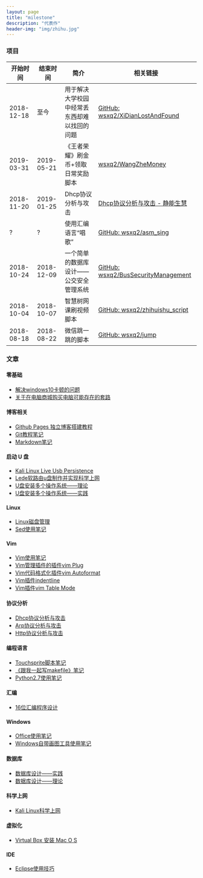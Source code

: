 ```yaml
---
layout: page
title: "milestone"
description: "代表作"
header-img: "img/zhihu.jpg"
---
```


### 项目

| 开始时间   | 结束时间   | 简介                                         | 相关链接                                                                                                                                     |
|------------|------------|----------------------------------------------|----------------------------------------------------------------------------------------------------------------------------------------------|
| 2018-12-18 | 至今       | 用于解决大学校园中经常丢东西却难以找回的问题 | [GitHub: wsxq2/XiDianLostAndFound](https://github.com/wsxq2/XiDianLostAndFound)                                                              |
| 2019-03-31 | 2019-05-21 | 《王者荣耀》刷金币+领取日常奖励脚本          | [wsxq2/WangZheMoney](https://github.com/wsxq2/WangZheMoney)                                                              |
| 2018-11-20 | 2019-01-25 | Dhcp协议分析与攻击                           | [Dhcp协议分析与攻击 - 静能生慧](https://wsxq2.55555.io/blog/2019/01/25/DHCP%E5%8D%8F%E8%AE%AE%E5%88%86%E6%9E%90%E4%B8%8E%E6%94%BB%E5%87%BB/) |
| ?          | ?          | 使用汇编语言“唱歌”                           | [GitHub: wsxq2/asm_sing](https://github.com/wsxq2/asm_sing)                                                                                  |
| 2018-10-24 | 2018-12-09 | 一个简单的数据库设计——公交安全管理系统       | [GitHub: wsxq2/BusSecurityManagement](https://github.com/wsxq2/BusSecurityManagement)                                                        |
| 2018-10-04 | 2018-10-07 | 智慧树网课刷视频脚本                         | [GitHub: wsxq2/zhihuishu_script](https://github.com/wsxq2/zhihuishu_script)                                                                  |
| 2018-08-18 | 2018-08-22 | 微信跳一跳的脚本                             | [GitHub: wsxq2/jump](https://github.com/wsxq2/jump)                                                                                          |

### 文章
#### 零基础
* [解决windows10卡顿的问题](/blog/2018/04/07/%E8%A7%A3%E5%86%B3Windows10%E5%8D%A1%E9%A1%BF%E7%9A%84%E9%97%AE%E9%A2%98/)
* [关于在电脑商城购买电脑可能存在的套路](/blog/2019/02/15/%E5%85%B3%E4%BA%8E%E5%9C%A8%E7%94%B5%E8%84%91%E5%95%86%E5%9F%8E%E8%B4%AD%E4%B9%B0%E7%94%B5%E8%84%91%E5%8F%AF%E8%83%BD%E5%AD%98%E5%9C%A8%E7%9A%84%E5%A5%97%E8%B7%AF/)

#### 博客相关
* [Github Pages 独立博客搭建教程](/blog/2018/03/22/GitHub-Pages-%E7%8B%AC%E7%AB%8B%E5%8D%9A%E5%AE%A2%E6%90%AD%E5%BB%BA%E6%95%99%E7%A8%8B/)
* [Git教程笔记](/blog/2018/04/02/Git%E6%95%99%E7%A8%8B%E7%AC%94%E8%AE%B0/)
* [Markdown笔记](/blog/2018/04/07/markdown%E7%AC%94%E8%AE%B0/)

#### 启动 U 盘
* [Kali Linux Live Usb Persistence](/blog/2019/03/21/kali-linux-live-usb-persistence/)
* [Lede软路由u盘制作并实现科学上网](/blog/2019/03/23/LEDE%E8%BD%AF%E8%B7%AF%E7%94%B1U%E7%9B%98%E5%88%B6%E4%BD%9C%E5%B9%B6%E5%AE%9E%E7%8E%B0%E7%A7%91%E5%AD%A6%E4%B8%8A%E7%BD%91/)
* [U盘安装多个操作系统——理论](/blog/2019/03/24/U%E7%9B%98%E5%AE%89%E8%A3%85%E5%A4%9A%E4%B8%AA%E6%93%8D%E4%BD%9C%E7%B3%BB%E7%BB%9F-%E7%90%86%E8%AE%BA/)
* [U盘安装多个操作系统——实践](/blog/2019/04/04/U%E7%9B%98%E5%AE%89%E8%A3%85%E5%A4%9A%E4%B8%AA%E6%93%8D%E4%BD%9C%E7%B3%BB%E7%BB%9F-%E5%AE%9E%E8%B7%B5/)

#### Linux
* [Linux磁盘管理](/blog/2019/03/19/Linux%E7%A3%81%E7%9B%98%E7%AE%A1%E7%90%86/)
* [Sed使用笔记](/blog/2019/04/20/sed%E4%BD%BF%E7%94%A8%E7%AC%94%E8%AE%B0/)

#### Vim
* [Vim使用笔记](/blog/2018/11/25/Vim%E4%BD%BF%E7%94%A8%E7%AC%94%E8%AE%B0/)
* [Vim管理插件的插件vim Plug](/blog/2018/11/25/Vim%E7%AE%A1%E7%90%86%E6%8F%92%E4%BB%B6%E7%9A%84%E6%8F%92%E4%BB%B6Vim-Plug/)
* [Vim代码格式化插件vim Autoformat](/blog/2018/11/25/Vim%E4%BB%A3%E7%A0%81%E6%A0%BC%E5%BC%8F%E5%8C%96%E6%8F%92%E4%BB%B6vim-autoformat/)
* [Vim插件indentline](/blog/2018/11/25/Vim%E6%8F%92%E4%BB%B6IndentLine/)
* [Vim插件vim Table Mode](/blog/2018/12/13/Vim%E6%8F%92%E4%BB%B6vim-table-mode/)

#### 协议分析
* [Dhcp协议分析与攻击](/blog/2019/01/25/DHCP%E5%8D%8F%E8%AE%AE%E5%88%86%E6%9E%90%E4%B8%8E%E6%94%BB%E5%87%BB/)
* [Arp协议分析与攻击](/blog/2019/01/26/ARP%E5%8D%8F%E8%AE%AE%E5%88%86%E6%9E%90%E4%B8%8E%E6%94%BB%E5%87%BB/)
* [Http协议分析与攻击](/blog/2019/01/26/HTTP%E5%8D%8F%E8%AE%AE%E5%88%86%E6%9E%90%E4%B8%8E%E6%94%BB%E5%87%BB/)

#### 编程语言
* [Touchsprite脚本笔记](/blog/2018/08/23/TouchSprite%E8%84%9A%E6%9C%AC%E7%AC%94%E8%AE%B0/)
* [《跟我一起写makefile》笔记](/blog/2018/04/25/%E8%B7%9F%E6%88%91%E4%B8%80%E8%B5%B7%E5%86%99Makefile-%E7%AC%94%E8%AE%B0/)
* [Python2.7使用笔记](/blog/2018/11/19/python2.7%E4%BD%BF%E7%94%A8%E7%AC%94%E8%AE%B0/)

#### 汇编
* [16位汇编程序设计](/blog/2018/12/02/16%E4%BD%8D%E6%B1%87%E7%BC%96%E7%A8%8B%E5%BA%8F%E8%AE%BE%E8%AE%A1/)

#### Windows
* [Office使用笔记](/blog/2019/01/30/Office%E4%BD%BF%E7%94%A8%E7%AC%94%E8%AE%B0/)
* [Windows自带画图工具使用笔记](/blog/2019/04/17/Windows%E8%87%AA%E5%B8%A6%E7%94%BB%E5%9B%BE%E5%B7%A5%E5%85%B7%E4%BD%BF%E7%94%A8%E7%AC%94%E8%AE%B0/)

#### 数据库
* [数据库设计——实践](/blog/2018/10/13/%E6%95%B0%E6%8D%AE%E5%BA%93%E8%AE%BE%E8%AE%A1-%E5%AE%9E%E8%B7%B5/)
* [数据库设计——理论](/blog/2018/10/13/%E6%95%B0%E6%8D%AE%E5%BA%93%E8%AE%BE%E8%AE%A1-%E7%90%86%E8%AE%BA/)

#### 科学上网
* [Kali Linux科学上网](/blog/2018/10/20/Kali-Linux%E7%A7%91%E5%AD%A6%E4%B8%8A%E7%BD%91/)

#### 虚拟化
* [Virtual Box 安装 Mac O S](/blog/2018/10/21/Virtual-Box-%E5%AE%89%E8%A3%85-Mac-O-S/)

#### IDE
* [Eclipse使用技巧](/blog/2018/12/12/eclipse%E4%BD%BF%E7%94%A8%E6%8A%80%E5%B7%A7/)
